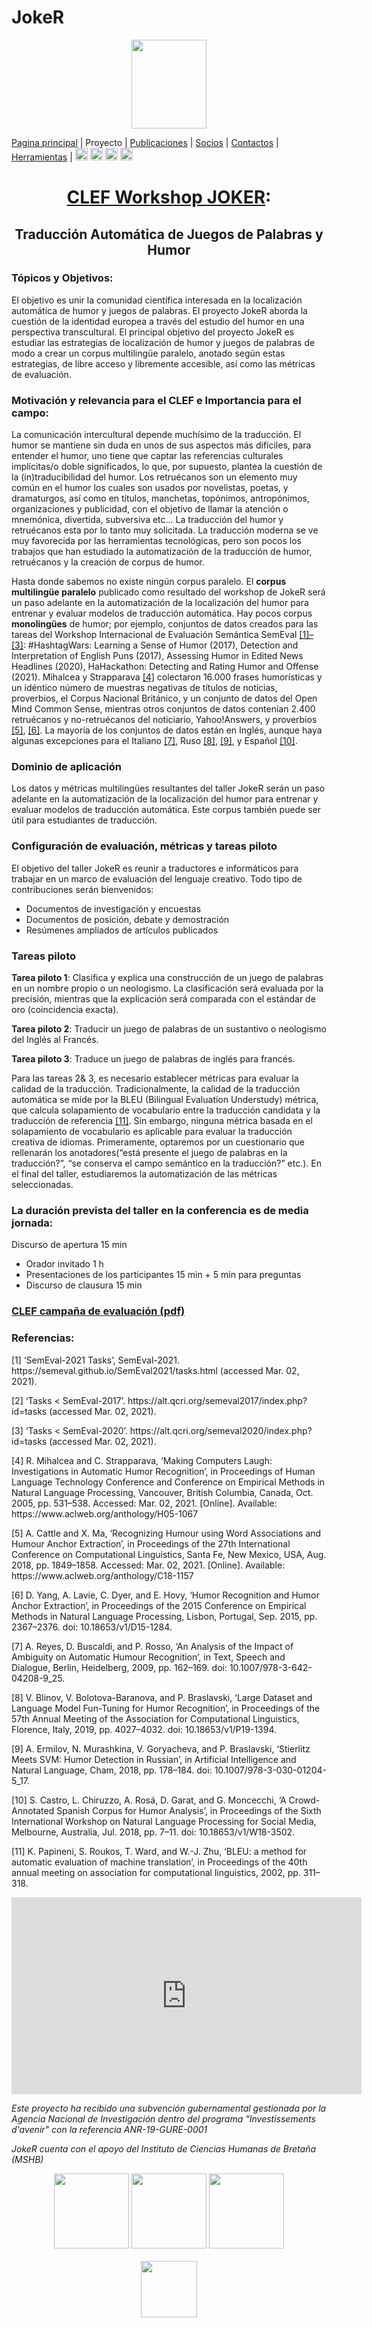 # JokeR
  <p align="center">
  <img src="../img/Joker.png" width="120" height="142">
  </p>

[Pagina principal](index) | Proyecto | [Publicaciones](publications) | [Socios](partners) | [Contactos](contact) | [Herramientas](tools) | [<img src="../img/drapeau EN.png" width="20">](https://lepocci.github.io/joker-/EN/index) [<img src="../img/drapeau FR.png" width="20">](https://lepocci.github.io/joker-/FR/index)  [<img src="../img/drapeau RU.png" width="20">](https://lepocci.github.io/joker-/RU/index)  [<img src="../img/drapeau PT.png" width="20">](https://lepocci.github.io/joker-/PT/index)
<br>
  <h1 align="center"><a href="https://lepocci.github.io/joker-/EN">CLEF Workshop JOKER</a>:</h1>
  <h2 align="center">Traducción Automática de Juegos de Palabras y Humor</h2>

  <h3>Tópicos y Objetivos:</h3>
  
  El objetivo es unir la comunidad científica interesada en la localización automática de humor y juegos de palabras. El proyecto JokeR aborda la cuestión de la identidad europea a través del estudio del humor en una perspectiva transcultural. El principal objetivo del proyecto JokeR es estudiar las estrategias de localización de humor y juegos de palabras de modo a crear un corpus multilingüe paralelo, anotado según estas estrategias, de libre acceso y libremente accesible, así como las métricas de evaluación.

  <h3>Motivación y relevancia para el CLEF e Importancia para el campo:</h3> 

  La comunicación intercultural depende muchísimo de la traducción. El humor se mantiene sin duda en unos de sus aspectos más difíciles, para entender el humor, uno tiene que captar las referencias culturales implícitas/o doble significados, lo que, por supuesto, plantea la cuestión de la (in)traducibilidad del humor. Los retruécanos son un elemento muy común en el humor los cuales son usados por novelistas, poetas, y dramaturgos, así como en títulos, manchetas, topónimos, antropónimos, organizaciones y publicidad, con el objetivo de llamar la atención o mnemónica, divertida, subversiva etc...  La traducción del humor y retruécanos esta por lo tanto muy solicitada. La traducción moderna se ve muy favorecida por las herramientas tecnológicas, pero son pocos los trabajos que han estudiado la automatización de la traducción de humor, retruécanos y la creación de corpus de humor.

  Hasta donde sabemos no existe ningún corpus paralelo. El **corpus multilingüe paralelo** publicado como resultado del workshop de JokeR será un paso adelante en la automatización de la localización del humor para entrenar y evaluar modelos de traducción automática. Hay pocos corpus **monolingües** de humor;  por ejemplo, conjuntos de datos creados para las tareas del Workshop Internacional de Evaluación Semántica SemEval <a href="#note1">[1]–[3]</a>: #HashtagWars: Learning a Sense of Humor (2017), Detection and Interpretation of English Puns (2017), Assessing Humor in Edited News Headlines (2020), HaHackathon: Detecting and Rating Humor and Offense (2021). Mihalcea y Strapparava <a href="#note1">[4]</a> colectaron 16.000 frases humorísticas y un idéntico número de muestras negativas de títulos de noticias, proverbios, el Corpus Nacional Británico, y un conjunto de datos del Open Mind Common Sense, mientras otros conjuntos de datos contenían 2.400   retruécanos y no-retruécanos del noticiario, Yahoo!Answers, y proverbios <a href="#note1">[5]</a>, <a href="#note2">[6]</a>. La mayoría de los conjuntos de datos están en Inglés, aunque haya algunas excepciones para el Italiano <a href="#note2">[7]</a>, Ruso <a href="#note2">[8]</a>, <a href="#note2">[9]</a>, y Español <a href="#note2">[10]</a>.

  <h3>Dominio de aplicación</h3>

  Los datos y métricas multilingües resultantes del taller JokeR serán un paso adelante en la automatización de la localización del humor para entrenar y evaluar modelos de traducción automática. Este corpus también puede ser útil para estudiantes de traducción. 

  <h3>Configuración de evaluación, métricas y tareas piloto</h3>

  El objetivo del taller JokeR es reunir a traductores e informáticos para trabajar en un marco de evaluación del lenguaje creativo. Todo tipo de contribuciones serán bienvenidos:
  - Documentos de investigación y encuestas
  - Documentos de posición, debate y demostración
  - Resúmenes ampliados de artículos publicados

  <h3>Tareas piloto</h3>

**Tarea piloto 1**: Clasifica y explica una construcción de un juego de palabras en un nombre propio o un neologismo. La clasificación será evaluada por la precisión, mientras que la explicación será comparada con el estándar de oro (coincidencia exacta).

**Tarea piloto 2**: Traducir un juego de palabras de un sustantivo o neologismo del Inglés al Francés.

**Tarea piloto 3**: Traduce un juego de palabras de inglés para francés. 

Para las tareas 2& 3, es necesario establecer métricas para evaluar la calidad de la traducción. Tradicionalmente, la calidad de la traducción automática se mide por la BLEU (Bilingual Evaluation Understudy) métrica, que calcula solapamiento de vocabulario entre la traducción candidata y la traducción de referencia <a href="#note2">[11]</a>. Sin embargo, ninguna métrica basada en el solapamiento de vocabulario es aplicable para evaluar la traducción creativa de idiomas. Primeramente, optaremos por un cuestionario que rellenarán los anotadores(“está presente el juego de palabras en la traducción?”, “se conserva el campo semántico en la traducción?” etc.). En el final del taller, estudiaremos la automatización de las métricas seleccionadas. 

<h3>La duración prevista del taller en la conferencia es de media jornada:</h3>

Discurso de apertura 15 min
  - Orador invitado 1 h
  - Presentaciones de los participantes 15 min + 5 min para preguntas
  - Discurso de clausura 15 min

<p>
  <a href="./JOKER_CLEF_2021.pdf"><h3>CLEF campaña de evaluación (pdf)</h3></a>
</p>

<h3 id="note1">Referencias:</h3>
  <p>
<p>[1]	‘SemEval-2021 Tasks’, SemEval-2021. https://semeval.github.io/SemEval2021/tasks.html (accessed Mar. 02, 2021).</p>
<p>[2]	‘Tasks < SemEval-2017’. https://alt.qcri.org/semeval2017/index.php?id=tasks (accessed Mar. 02, 2021).</p>
<p>[3]	‘Tasks < SemEval-2020’. https://alt.qcri.org/semeval2020/index.php?id=tasks (accessed Mar. 02, 2021).</p>
<p>[4]	R. Mihalcea and C. Strapparava, ‘Making Computers Laugh: Investigations in Automatic Humor Recognition’, in Proceedings of Human Language Technology Conference and Conference on Empirical Methods in Natural Language Processing, Vancouver, British Columbia, Canada, Oct. 2005, pp. 531–538. Accessed: Mar. 02, 2021. [Online]. Available: https://www.aclweb.org/anthology/H05-1067</p>
<p>[5]	A. Cattle and X. Ma, ‘Recognizing Humour using Word Associations and Humour Anchor Extraction’, in Proceedings of the 27th International Conference on Computational Linguistics, Santa Fe, New Mexico, USA, Aug. 2018, pp. 1849–1858. Accessed: Mar. 02, 2021. [Online]. Available: https://www.aclweb.org/anthology/C18-1157</p>
<p id="note2">[6]	D. Yang, A. Lavie, C. Dyer, and E. Hovy, ‘Humor Recognition and Humor Anchor Extraction’, in Proceedings of the 2015 Conference on Empirical Methods in Natural Language Processing, Lisbon, Portugal, Sep. 2015, pp. 2367–2376. doi: 10.18653/v1/D15-1284.</p>
<p>[7]	A. Reyes, D. Buscaldi, and P. Rosso, ‘An Analysis of the Impact of Ambiguity on Automatic Humour Recognition’, in Text, Speech and Dialogue, Berlin, Heidelberg, 2009, pp. 162–169. doi: 10.1007/978-3-642-04208-9_25.</p>
<p>[8]	V. Blinov, V. Bolotova-Baranova, and P. Braslavski, ‘Large Dataset and Language Model Fun-Tuning for Humor Recognition’, in Proceedings of the 57th Annual Meeting of the Association for Computational Linguistics, Florence, Italy, 2019, pp. 4027–4032. doi: 10.18653/v1/P19-1394.</p>
<p>[9]	A. Ermilov, N. Murashkina, V. Goryacheva, and P. Braslavski, ‘Stierlitz Meets SVM: Humor Detection in Russian’, in Artificial Intelligence and Natural Language, Cham, 2018, pp. 178–184. doi: 10.1007/978-3-030-01204-5_17.</p>
<p>[10]	S. Castro, L. Chiruzzo, A. Rosá, D. Garat, and G. Moncecchi, ‘A Crowd-Annotated Spanish Corpus for Humor Analysis’, in Proceedings of the Sixth International Workshop on Natural Language Processing for Social Media, Melbourne, Australia, Jul. 2018, pp. 7–11. doi: 10.18653/v1/W18-3502.</p>
<p>[11]	K. Papineni, S. Roukos, T. Ward, and W.-J. Zhu, ‘BLEU: a method for automatic evaluation of machine translation’, in Proceedings of the 40th annual meeting on association for computational linguistics, 2002, pp. 311–318.<p/>
  </p>
  
<iframe width="560" height="315" src="https://www.youtube.com/embed/4ZLrRN4ITjU" frameborder="0" allow="autoplay; encrypted-media" allowfullscreen></iframe>

<p>
<em>Este proyecto ha recibido una subvención gubernamental gestionada por la Agencia Nacional de Investigación dentro del programa "Investissements d'avenir" con la referencia ANR-19-GURE-0001
</em>
</p>
<p>
<em>JokeR cuenta con el apoyo del Instituto de Ciencias Humanas de Bretaña (MSHB)</em>
</p>
<div align="center">
  <a href="https://www.mshb.fr"><img src="../img/MSHB.jpg" height="120"></a>
  <a href="https://sea-eu.org/?lang=fr"><img src="../img/SEA-EU.png" height="120"></a>
  <a href="https://www.gouvernement.fr/le-programme-d-investissements-d-avenir"><img src="../img/Investissement avenir.jpeg" height="120"></a>
</div>
<br />
<div align="center">
  <a href="https://clef2022.clef-initiative.eu/index.php"><img src="../img/CLEF2022.png" height="90"></a> 
</div>
